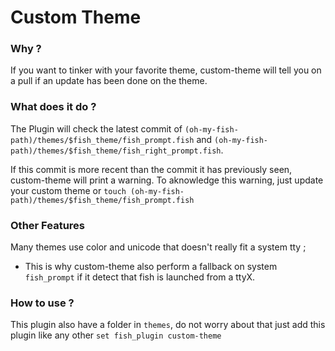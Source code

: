 # Custom Theme

### Why ?
  If you want to tinker with your favorite theme, custom-theme will tell you on a pull if an update has been done on the theme.

### What does it do ?

  The Plugin will check the latest commit of `(oh-my-fish-path)/themes/$fish_theme/fish_prompt.fish` and `(oh-my-fish-path)/themes/$fish_theme/fish_right_prompt.fish`.
  
  If this commit is more recent than the commit it has previously seen, custom-theme will print a warning.
  To aknowledge this warning, just update your custom theme or `touch (oh-my-fish-path)/themes/$fish_theme/fish_prompt.fish`


### Other Features

  Many themes use color and unicode that doesn't really fit a system tty ;
  * This is why custom-theme also perform a fallback on system `fish_prompt` if it detect that fish is launched from a ttyX.


### How to use ?

  This plugin also have a folder in `themes`, do not worry about that just add this plugin like any other `set fish_plugin custom-theme`
